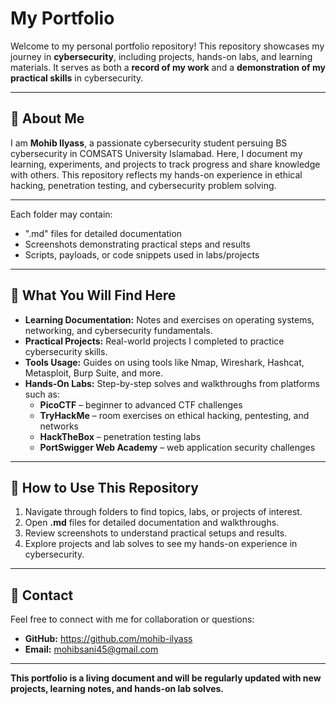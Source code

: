 # My Portfolio

Welcome to my personal portfolio repository! This repository showcases my journey in **cybersecurity**, including projects, hands-on labs, and learning materials. It serves as both a **record of my work** and a **demonstration of my practical skills** in cybersecurity.

---

## 🔹 About Me
I am **Mohib Ilyass**, a passionate cybersecurity student persuing BS cybersecurity in COMSATS University Islamabad. Here, I document my learning, experiments, and projects to track progress and share knowledge with others. This repository reflects my hands-on experience in ethical hacking, penetration testing, and cybersecurity problem solving.

---

Each folder may contain:
- ".md" files for detailed documentation  
- Screenshots demonstrating practical steps and results  
- Scripts, payloads, or code snippets used in labs/projects  

---

## 🔹 What You Will Find Here
- **Learning Documentation:** Notes and exercises on operating systems, networking, and cybersecurity fundamentals.  
- **Practical Projects:** Real-world projects I completed to practice cybersecurity skills.  
- **Tools Usage:** Guides on using tools like Nmap, Wireshark, Hashcat, Metasploit, Burp Suite, and more.  
- **Hands-On Labs:** Step-by-step solves and walkthroughs from platforms such as:  
  - **PicoCTF** – beginner to advanced CTF challenges  
  - **TryHackMe** – room exercises on ethical hacking, pentesting, and networks  
  - **HackTheBox** – penetration testing labs  
  - **PortSwigger Web Academy** – web application security challenges  

---

## 🔹 How to Use This Repository
1. Navigate through folders to find topics, labs, or projects of interest.  
2. Open **.md** files for detailed documentation and walkthroughs.  
3. Review screenshots to understand practical setups and results.  
4. Explore projects and lab solves to see my hands-on experience in cybersecurity.  

---

## 🔹 Contact
Feel free to connect with me for collaboration or questions:  

- **GitHub:** https://github.com/mohib-ilyass  
- **Email:** mohibsani45@gmail.com  

---

**This portfolio is a living document and will be regularly updated with new projects, learning notes, and hands-on lab solves.**
